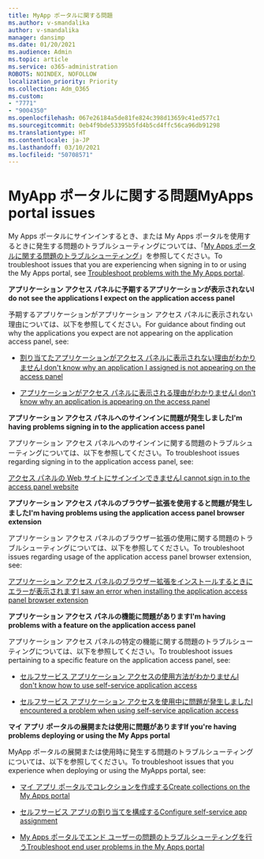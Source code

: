 ```yaml
---
title: MyApp ポータルに関する問題
ms.author: v-smandalika
author: v-smandalika
manager: dansimp
ms.date: 01/20/2021
ms.audience: Admin
ms.topic: article
ms.service: o365-administration
ROBOTS: NOINDEX, NOFOLLOW
localization_priority: Priority
ms.collection: Adm_O365
ms.custom:
- "7771"
- "9004350"
ms.openlocfilehash: 067e26184a5de81fe824c398d13659c41ed577c1
ms.sourcegitcommit: 0eb4f9bde53395b5fd4b5cd4ffc56ca96db91298
ms.translationtype: HT
ms.contentlocale: ja-JP
ms.lasthandoff: 03/10/2021
ms.locfileid: "50708571"
---
```

# <a name="myapps-portal-issues"></a><span data-ttu-id="cd26b-102">MyApp ポータルに関する問題</span><span class="sxs-lookup"><span data-stu-id="cd26b-102">MyApps portal issues</span></span>

<span data-ttu-id="cd26b-103">My Apps ポータルにサインインするとき、または My Apps ポータルを使用するときに発生する問題のトラブルシューティングについては、「[My Apps ポータルに関する問題のトラブルシューティング](https://docs.microsoft.com/azure/active-directory/user-help/my-apps-portal-end-user-troubleshoot)」を参照してください。</span><span class="sxs-lookup"><span data-stu-id="cd26b-103">To troubleshoot issues that you are experiencing when signing in to or using the My Apps portal, see [Troubleshoot problems with the My Apps portal](https://docs.microsoft.com/azure/active-directory/user-help/my-apps-portal-end-user-troubleshoot).</span></span>

<span data-ttu-id="cd26b-104">**アプリケーション アクセス パネルに予期するアプリケーションが表示されない**</span><span class="sxs-lookup"><span data-stu-id="cd26b-104">**I do not see the applications I expect on the application access panel**</span></span>

<span data-ttu-id="cd26b-105">予期するアプリケーションがアプリケーション アクセス パネルに表示されない理由については、以下を参照してください。</span><span class="sxs-lookup"><span data-stu-id="cd26b-105">For guidance about finding out why the applications you expect are not appearing on the application access panel, see:</span></span>

- [<span data-ttu-id="cd26b-106">割り当てたアプリケーションがアクセス パネルに表示されない理由がわかりません</span><span class="sxs-lookup"><span data-stu-id="cd26b-106">I don't know why an application I assigned is not appearing on the access panel</span></span>](https://docs.microsoft.com/azure/active-directory/manage-apps/application-sign-in-other-problem-access-panel)
     
- [<span data-ttu-id="cd26b-107">アプリケーションがアクセス パネルに表示される理由がわかりません</span><span class="sxs-lookup"><span data-stu-id="cd26b-107">I don't know why an application is appearing on the access panel</span></span>](https://docs.microsoft.com/azure/active-directory/manage-apps/application-sign-in-other-problem-access-panel)

<span data-ttu-id="cd26b-108">**アプリケーション アクセス パネルへのサインインに問題が発生しました**</span><span class="sxs-lookup"><span data-stu-id="cd26b-108">**I'm having problems signing in to the application access panel**</span></span>

<span data-ttu-id="cd26b-109">アプリケーション アクセス パネルへのサインインに関する問題のトラブルシューティングについては、以下を参照してください。</span><span class="sxs-lookup"><span data-stu-id="cd26b-109">To troubleshoot issues regarding signing in to the application access panel, see:</span></span>

[<span data-ttu-id="cd26b-110">アクセス パネルの Web サイトにサインインできません</span><span class="sxs-lookup"><span data-stu-id="cd26b-110">I cannot sign in to the access panel website</span></span>](https://docs.microsoft.com/azure/active-directory/manage-apps/application-sign-in-other-problem-access-panel)

<span data-ttu-id="cd26b-111">**アプリケーション アクセス パネルのブラウザー拡張を使用すると問題が発生しました**</span><span class="sxs-lookup"><span data-stu-id="cd26b-111">**I'm having problems using the application access panel browser extension**</span></span>

<span data-ttu-id="cd26b-112">アプリケーション アクセス パネルのブラウザー拡張の使用に関する問題のトラブルシューティングについては、以下を参照してください。</span><span class="sxs-lookup"><span data-stu-id="cd26b-112">To troubleshoot issues regarding usage of the application access panel browser extension, see:</span></span>

[<span data-ttu-id="cd26b-113">アプリケーション アクセス パネルのブラウザー拡張をインストールするときにエラーが表示されます</span><span class="sxs-lookup"><span data-stu-id="cd26b-113">I saw an error when installing the application access panel browser extension</span></span>](https://docs.microsoft.com/azure/active-directory/application-access-panel-extension-problem-installing/)

<span data-ttu-id="cd26b-114">**アプリケーション アクセス パネルの機能に問題があります**</span><span class="sxs-lookup"><span data-stu-id="cd26b-114">**I'm having problems with a feature on the application access panel**</span></span>

<span data-ttu-id="cd26b-115">アプリケーション アクセス パネルの特定の機能に関する問題のトラブルシューティングについては、以下を参照してください。</span><span class="sxs-lookup"><span data-stu-id="cd26b-115">To troubleshoot issues pertaining to a specific feature on the application access panel, see:</span></span>

- [<span data-ttu-id="cd26b-116">セルフサービス アプリケーション アクセスの使用方法がわかりません</span><span class="sxs-lookup"><span data-stu-id="cd26b-116">I don't know how to use self-service application access</span></span>](https://docs.microsoft.com/azure/active-directory/manage-apps/access-panel-manage-self-service-access) 

- [<span data-ttu-id="cd26b-117">セルフサービス アプリケーション アクセスを使用中に問題が発生しました</span><span class="sxs-lookup"><span data-stu-id="cd26b-117">I encountered a problem when using self-service application access</span></span>](https://docs.microsoft.com/azure/active-directory/manage-apps/access-panel-manage-self-service-access)
    
<span data-ttu-id="cd26b-118">**マイ アプリ ポータルの展開または使用に問題があります**</span><span class="sxs-lookup"><span data-stu-id="cd26b-118">**If you're having problems deploying or using the My Apps portal**</span></span>

<span data-ttu-id="cd26b-119">MyApp ポータルの展開または使用時に発生する問題のトラブルシューティングについては、以下を参照してください。</span><span class="sxs-lookup"><span data-stu-id="cd26b-119">To troubleshoot issues that you experience when deploying or using the MyApps portal, see:</span></span>

- [<span data-ttu-id="cd26b-120">マイ アプリ ポータルでコレクションを作成する</span><span class="sxs-lookup"><span data-stu-id="cd26b-120">Create collections on the My Apps portal</span></span>](https://docs.microsoft.com/azure/active-directory/manage-apps/access-panel-collections) 
    
- [<span data-ttu-id="cd26b-121">セルフサービス アプリの割り当てを構成する</span><span class="sxs-lookup"><span data-stu-id="cd26b-121">Configure self-service app assignment</span></span>](https://docs.microsoft.com/azure/active-directory/manage-apps/manage-self-service-access)
     
- [<span data-ttu-id="cd26b-122">My Apps ポータルでエンド ユーザーの問題のトラブルシューティングを行う</span><span class="sxs-lookup"><span data-stu-id="cd26b-122">Troubleshoot end user problems in the My Apps portal</span></span>](https://docs.microsoft.com/azure/active-directory/user-help/my-apps-portal-end-user-troubleshoot)



